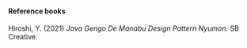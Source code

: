 #### Reference books
Hiroshi, Y. (2021) <em>Java Gengo De Manabu Design Pattern Nyumon</em>. SB Creative.